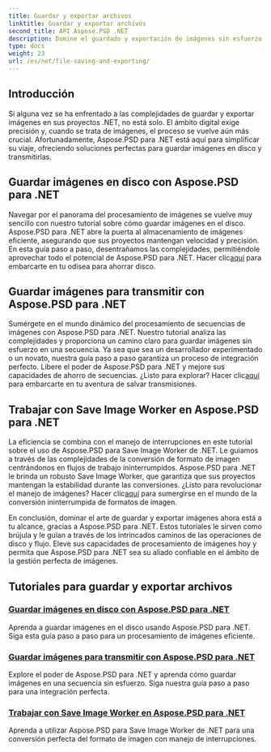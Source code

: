 ```yaml
---
title: Guardar y exportar archivos
linktitle: Guardar y exportar archivos
second_title: API Aspose.PSD .NET
description: Domine el guardado y exportación de imágenes sin esfuerzo con Aspose.PSD para .NET. Siga nuestros tutoriales paso a paso para operaciones eficientes de disco y transmisión.
type: docs
weight: 23
url: /es/net/file-saving-and-exporting/
---
```

## Introducción

Si alguna vez se ha enfrentado a las complejidades de guardar y exportar imágenes en sus proyectos .NET, no está solo. El ámbito digital exige precisión y, cuando se trata de imágenes, el proceso se vuelve aún más crucial. Afortunadamente, Aspose.PSD para .NET está aquí para simplificar su viaje, ofreciendo soluciones perfectas para guardar imágenes en disco y transmitirlas.

## Guardar imágenes en disco con Aspose.PSD para .NET

 Navegar por el panorama del procesamiento de imágenes se vuelve muy sencillo con nuestro tutorial sobre cómo guardar imágenes en el disco. Aspose.PSD para .NET abre la puerta al almacenamiento de imágenes eficiente, asegurando que sus proyectos mantengan velocidad y precisión. En esta guía paso a paso, desentrañamos las complejidades, permitiéndole aprovechar todo el potencial de Aspose.PSD para .NET. Hacer clic[aquí](./save-images-to-disk/) para embarcarte en tu odisea para ahorrar disco.

## Guardar imágenes para transmitir con Aspose.PSD para .NET

Sumérgete en el mundo dinámico del procesamiento de secuencias de imágenes con Aspose.PSD para .NET. Nuestro tutorial analiza las complejidades y proporciona un camino claro para guardar imágenes sin esfuerzo en una secuencia. Ya sea que sea un desarrollador experimentado o un novato, nuestra guía paso a paso garantiza un proceso de integración perfecto. Libere el poder de Aspose.PSD para .NET y mejore sus capacidades de ahorro de secuencias. ¿Listo para explorar? Hacer clic[aquí](./save-images-to-stream/) para embarcarte en tu aventura de salvar transmisiones.

## Trabajar con Save Image Worker en Aspose.PSD para .NET

 La eficiencia se combina con el manejo de interrupciones en este tutorial sobre el uso de Aspose.PSD para Save Image Worker de .NET. Le guiamos a través de las complejidades de la conversión de formato de imagen centrándonos en flujos de trabajo ininterrumpidos. Aspose.PSD para .NET le brinda un robusto Save Image Worker, que garantiza que sus proyectos mantengan la estabilidad durante las conversiones. ¿Listo para revolucionar el manejo de imágenes? Hacer clic[aquí](./save-image-worker/) para sumergirse en el mundo de la conversión ininterrumpida de formatos de imagen.

En conclusión, dominar el arte de guardar y exportar imágenes ahora está a tu alcance, gracias a Aspose.PSD para .NET. Estos tutoriales le sirven como brújula y le guían a través de los intrincados caminos de las operaciones de disco y flujo. Eleve sus capacidades de procesamiento de imágenes hoy y permita que Aspose.PSD para .NET sea su aliado confiable en el ámbito de la gestión perfecta de imágenes.

## Tutoriales para guardar y exportar archivos
### [Guardar imágenes en disco con Aspose.PSD para .NET](./save-images-to-disk/)
Aprenda a guardar imágenes en el disco usando Aspose.PSD para .NET. Siga esta guía paso a paso para un procesamiento de imágenes eficiente.
### [Guardar imágenes para transmitir con Aspose.PSD para .NET](./save-images-to-stream/)
Explore el poder de Aspose.PSD para .NET y aprenda cómo guardar imágenes en una secuencia sin esfuerzo. Siga nuestra guía paso a paso para una integración perfecta.
### [Trabajar con Save Image Worker en Aspose.PSD para .NET](./save-image-worker/)
Aprenda a utilizar Aspose.PSD para Save Image Worker de .NET para una conversión perfecta del formato de imagen con manejo de interrupciones.